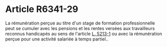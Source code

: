 # Article R6341-29

  
La rémunération perçue au titre d'un stage de formation professionnelle peut se cumuler avec les pensions et les rentes versées aux travailleurs reconnus handicapés au sens de l'article [L. 5213-1][1] ou avec la rémunération perçue pour une activité salariée à temps partiel..

 [1]: /affichCodeArticle.do?cidTexte=LEGITEXT000006072050&idArticle=LEGIARTI000006903699&dateTexte=&categorieLien=cid